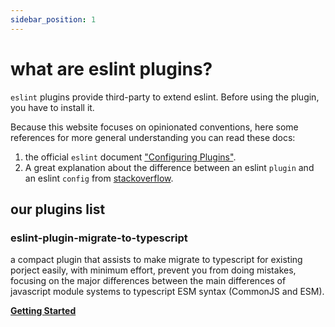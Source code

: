 ```yaml
---
sidebar_position: 1
---
```


# what are eslint plugins?

`eslint` plugins provide third-party to extend eslint.
Before using the plugin, you have to install it.

Because this website focuses on opinionated conventions, here some references for more general understanding you can read these docs:

1. the official `eslint` document ["Configuring Plugins"](https://eslint.org/docs/latest/user-guide/configuring/plugins).
2. A great explanation about the difference between an eslint `plugin` and an eslint `config` from [stackoverflow](https://stackoverflow.com/a/54522973/11554280).

## our plugins list

### eslint-plugin-migrate-to-typescript

a compact plugin that assists to make migrate to typescript for existing porject easily, with minimum effort, prevent you from doing mistakes, focusing on the major differences between the main differences of javascript module systems to typescript ESM syntax (CommonJS and ESM).

**[Getting Started](plugins/migrate-to-typescript/getting-started.md)**
